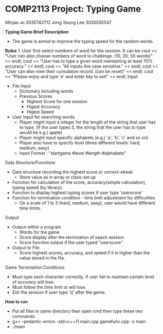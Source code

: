 # COMP2113 Project: Typing Game
Minjae Jo 3035742712
Jong Seung Lee 3035555547
  
**Typing Game Brief Description**
   - The game is aimed to improve the typing speed for the random words.

**Rules**
	 1. User first select numbers of word for the session. It can be 
	cout << "User can also choose numbers of word to challenge. (10, 20, 30 words)" << endl;
	cout << "User has to type a given word maintaining at least 70% accuracy." << endl;
	cout << "All inputs Are case sensitive." << endl;
	cout << "User can also view their cumulative record. (can be reset)" << endl;
	cout << "Please enjoy and type 'e' and enter key to exit" << endl;
Input
   - File Input
     - Dictionary including words
     - Previous Scores
       - Highest Score for one session
       - Higest Accuracy
       - Higest Speed
   - User Input for searching words
     - Player might input a integer for the length of the string that user has to type. (If the user types 5, the string that the user has to type would be e.g.) apple)
     - Player might input specific alphabets (e.g.) 'a', 'b', 'c' and so on)
     - Player also have to specify level (three different levels: hard, medium, easy)
     - Input Format : "startgame #level #length #alphabets"

Data Structure/Functions
  - Data structure recording the highest score or correct-streak
     - Store value as in array or class-set up
  - Function for calculation of the score, accuracy(simple calculation), typing speed (by <ctime> library).
  - Function to display highest typing scores if user type 'userscore'
  - Function for termination condition - time limit adjustment for difficulties
      - On a scale of 1 to 3 (hard, medium, easy), user would have different time limits.

Output
   - Output within a program
     - Words for the game
     - Score display after the termination of eaach session
     - Score function output if the user typed "userscore"
   - Output to File
     - Score highest scores, accuracy, and speed if it is higher than the value stored in the file.

Game Termination Conditions
   - Must type each character correctly. If user fail to maintain certain level of accuracy will lose.
   - Must follow the time limit or will lose.
   - Exit the session if user type 'q' after the game.

**How to run**
   - Put all files in same directory then open cmd then type these two commands.
   - g++ -pedantic-errors -std=c++11 main.cpp gamefunc.cpp -o main
   - ./main
